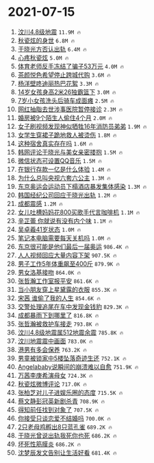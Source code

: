 # 2021-07-15

1. [汶川4.8级地震](https://s.weibo.com/weibo?q=%23%E6%B1%B6%E5%B7%9D4.8%E7%BA%A7%E5%9C%B0%E9%9C%87%23&Refer=top) `11.9M 🔥`
1. [秋瓷炫的身世](https://s.weibo.com/weibo?q=%23%E7%A7%8B%E7%93%B7%E7%82%AB%E7%9A%84%E8%BA%AB%E4%B8%96%23&Refer=top) `6.8M 🔥`
1. [于晓光方否认出轨](https://s.weibo.com/weibo?q=%23%E4%BA%8E%E6%99%93%E5%85%89%E6%96%B9%E5%90%A6%E8%AE%A4%E5%87%BA%E8%BD%A8%23&Refer=top) `6.4M 🔥`
1. [心疼秋瓷炫](https://s.weibo.com/weibo?q=%23%E5%BF%83%E7%96%BC%E7%A7%8B%E7%93%B7%E7%82%AB%23&Refer=top) `5.0M 🔥`
1. [体育老师反手冻结了骗子53万元](https://s.weibo.com/weibo?q=%23%E4%BD%93%E8%82%B2%E8%80%81%E5%B8%88%E5%8F%8D%E6%89%8B%E5%86%BB%E7%BB%93%E4%BA%86%E9%AA%97%E5%AD%9053%E4%B8%87%E5%85%83%23&Refer=top) `4.0M 🔥`
1. [茶颜悦色希望停止跨城代购](https://s.weibo.com/weibo?q=%23%E8%8C%B6%E9%A2%9C%E6%82%A6%E8%89%B2%E5%B8%8C%E6%9C%9B%E5%81%9C%E6%AD%A2%E8%B7%A8%E5%9F%8E%E4%BB%A3%E8%B4%AD%23&Refer=top) `3.6M 🔥`
1. [杨洋壁咚迪丽热巴花絮](https://s.weibo.com/weibo?q=%23%E6%9D%A8%E6%B4%8B%E5%A3%81%E5%92%9A%E8%BF%AA%E4%B8%BD%E7%83%AD%E5%B7%B4%E8%8A%B1%E7%B5%AE%23&Refer=top) `3.3M 🔥`
1. [14岁女孩身高2米26独霸篮下](https://s.weibo.com/weibo?q=%2314%E5%B2%81%E5%A5%B3%E5%AD%A9%E8%BA%AB%E9%AB%982%E7%B1%B326%E7%8B%AC%E9%9C%B8%E7%AF%AE%E4%B8%8B%23&Refer=top) `3.0M 🔥`
1. [7岁小女孩洗头后骑车成面瘫](https://s.weibo.com/weibo?q=%237%E5%B2%81%E5%B0%8F%E5%A5%B3%E5%AD%A9%E6%B4%97%E5%A4%B4%E5%90%8E%E9%AA%91%E8%BD%A6%E6%88%90%E9%9D%A2%E7%98%AB%23&Refer=top) `2.5M 🔥`
1. [网红抽脂去世涉事医院暂停接诊](https://s.weibo.com/weibo?q=%23%E7%BD%91%E7%BA%A2%E6%8A%BD%E8%84%82%E5%8E%BB%E4%B8%96%E6%B6%89%E4%BA%8B%E5%8C%BB%E9%99%A2%E6%9A%82%E5%81%9C%E6%8E%A5%E8%AF%8A%23&Refer=top) `2.3M 🔥`
1. [婚房被9个陌生人偷住4个月](https://s.weibo.com/weibo?q=%23%E5%A9%9A%E6%88%BF%E8%A2%AB9%E4%B8%AA%E9%99%8C%E7%94%9F%E4%BA%BA%E5%81%B7%E4%BD%8F4%E4%B8%AA%E6%9C%88%23&Refer=top) `2.0M 🔥`
1. [女子刷视频发现神似牺牲16年消防员弟弟](https://s.weibo.com/weibo?q=%E5%A5%B3%E5%AD%90%E5%88%B7%E8%A7%86%E9%A2%91%E5%8F%91%E7%8E%B0%E7%A5%9E%E4%BC%BC%E7%89%BA%E7%89%B216%E5%B9%B4%E6%B6%88%E9%98%B2%E5%91%98%E5%BC%9F%E5%BC%9F&Refer=top) `1.9M 🔥`
1. [女学生穿裙子跪地救人被烫伤](https://s.weibo.com/weibo?q=%23%E5%A5%B3%E5%AD%A6%E7%94%9F%E7%A9%BF%E8%A3%99%E5%AD%90%E8%B7%AA%E5%9C%B0%E6%95%91%E4%BA%BA%E8%A2%AB%E7%83%AB%E4%BC%A4%23&Refer=top) `1.8M 🔥`
1. [这种宿舍真实存在吗](https://s.weibo.com/weibo?q=%23%E8%BF%99%E7%A7%8D%E5%AE%BF%E8%88%8D%E7%9C%9F%E5%AE%9E%E5%AD%98%E5%9C%A8%E5%90%97%23&Refer=top) `1.6M 🔥`
1. [韩网评论于晓光与美女亲密搂抱](https://s.weibo.com/weibo?q=%23%E9%9F%A9%E7%BD%91%E8%AF%84%E8%AE%BA%E4%BA%8E%E6%99%93%E5%85%89%E4%B8%8E%E7%BE%8E%E5%A5%B3%E4%BA%B2%E5%AF%86%E6%90%82%E6%8A%B1%23&Refer=top) `1.5M 🔥`
1. [微信状态可设置QQ音乐](https://s.weibo.com/weibo?q=%23%E5%BE%AE%E4%BF%A1%E7%8A%B6%E6%80%81%E5%8F%AF%E8%AE%BE%E7%BD%AEQQ%E9%9F%B3%E4%B9%90%23&Refer=top) `1.5M 🔥`
1. [在银行存款一亿是什么体验](https://s.weibo.com/weibo?q=%23%E5%9C%A8%E9%93%B6%E8%A1%8C%E5%AD%98%E6%AC%BE%E4%B8%80%E4%BA%BF%E6%98%AF%E4%BB%80%E4%B9%88%E4%BD%93%E9%AA%8C%23&Refer=top) `1.4M 🔥`
1. [为什么总叫央视六套六公主](https://s.weibo.com/weibo?q=%23%E4%B8%BA%E4%BB%80%E4%B9%88%E6%80%BB%E5%8F%AB%E5%A4%AE%E8%A7%86%E5%85%AD%E5%A5%97%E5%85%AD%E5%85%AC%E4%B8%BB%23&Refer=top) `1.3M 🔥`
1. [东京奥运会运动员下榻酒店暴发集体感染](https://s.weibo.com/weibo?q=%23%E4%B8%9C%E4%BA%AC%E5%A5%A5%E8%BF%90%E4%BC%9A%E8%BF%90%E5%8A%A8%E5%91%98%E4%B8%8B%E6%A6%BB%E9%85%92%E5%BA%97%E6%9A%B4%E5%8F%91%E9%9B%86%E4%BD%93%E6%84%9F%E6%9F%93%23&Refer=top) `1.3M 🔥`
1. [韩国经纪公司回应于晓光出轨](https://s.weibo.com/weibo?q=%23%E9%9F%A9%E5%9B%BD%E7%BB%8F%E7%BA%AA%E5%85%AC%E5%8F%B8%E5%9B%9E%E5%BA%94%E4%BA%8E%E6%99%93%E5%85%89%E5%87%BA%E8%BD%A8%23&Refer=top) `1.2M 🔥`
1. [成都震感](https://s.weibo.com/weibo?q=%E6%88%90%E9%83%BD%E9%9C%87%E6%84%9F&Refer=top) `1.2M 🔥`
1. [女儿吐槽妈妈花800买歌手代言咖啡机](https://s.weibo.com/weibo?q=%23%E5%A5%B3%E5%84%BF%E5%90%90%E6%A7%BD%E5%A6%88%E5%A6%88%E8%8A%B1800%E4%B9%B0%E6%AD%8C%E6%89%8B%E4%BB%A3%E8%A8%80%E5%92%96%E5%95%A1%E6%9C%BA%23&Refer=top) `1.1M 🔥`
1. [辛芷蕾 你就说有没有内个味](https://s.weibo.com/weibo?q=%E8%BE%9B%E8%8A%B7%E8%95%BE%20%E4%BD%A0%E5%B0%B1%E8%AF%B4%E6%9C%89%E6%B2%A1%E6%9C%89%E5%86%85%E4%B8%AA%E5%91%B3&Refer=top) `1.1M 🔥`
1. [吴卓羲41岁状态](https://s.weibo.com/weibo?q=%23%E5%90%B4%E5%8D%93%E7%BE%B241%E5%B2%81%E7%8A%B6%E6%80%81%23&Refer=top) `1.0M 🔥`
1. [笔记本电脑需要每天关机吗](https://s.weibo.com/weibo?q=%23%E7%AC%94%E8%AE%B0%E6%9C%AC%E7%94%B5%E8%84%91%E9%9C%80%E8%A6%81%E6%AF%8F%E5%A4%A9%E5%85%B3%E6%9C%BA%E5%90%97%23&Refer=top) `1.0M 🔥`
1. [东京很可能是他们最后一届奥运](https://s.weibo.com/weibo?q=%23%E4%B8%9C%E4%BA%AC%E5%BE%88%E5%8F%AF%E8%83%BD%E6%98%AF%E4%BB%96%E4%BB%AC%E6%9C%80%E5%90%8E%E4%B8%80%E5%B1%8A%E5%A5%A5%E8%BF%90%23&Refer=top) `986.4K 🔥`
1. [人人视频回应大量内容下架](https://s.weibo.com/weibo?q=%23%E4%BA%BA%E4%BA%BA%E8%A7%86%E9%A2%91%E5%9B%9E%E5%BA%94%E5%A4%A7%E9%87%8F%E5%86%85%E5%AE%B9%E4%B8%8B%E6%9E%B6%23&Refer=top) `907.5K 🔥`
1. [男子工作5年体重飙至400斤](https://s.weibo.com/weibo?q=%23%E7%94%B7%E5%AD%90%E5%B7%A5%E4%BD%9C5%E5%B9%B4%E4%BD%93%E9%87%8D%E9%A3%99%E8%87%B3400%E6%96%A4%23&Refer=top) `879.9K 🔥`
1. [男女洛基接吻](https://s.weibo.com/weibo?q=%23%E7%94%B7%E5%A5%B3%E6%B4%9B%E5%9F%BA%E6%8E%A5%E5%90%BB%23&Refer=top) `864.0K 🔥`
1. [张哲瀚工作室报平安](https://s.weibo.com/weibo?q=%23%E5%BC%A0%E5%93%B2%E7%80%9A%E5%B7%A5%E4%BD%9C%E5%AE%A4%E6%8A%A5%E5%B9%B3%E5%AE%89%23&Refer=top) `861.6K 🔥`
1. [当小朋友穿上星黛露的衣服](https://s.weibo.com/weibo?q=%23%E5%BD%93%E5%B0%8F%E6%9C%8B%E5%8F%8B%E7%A9%BF%E4%B8%8A%E6%98%9F%E9%BB%9B%E9%9C%B2%E7%9A%84%E8%A1%A3%E6%9C%8D%23&Refer=top) `855.3K 🔥`
1. [宋茜 谁偷了我的人生](https://s.weibo.com/weibo?q=%E5%AE%8B%E8%8C%9C%20%E8%B0%81%E5%81%B7%E4%BA%86%E6%88%91%E7%9A%84%E4%BA%BA%E7%94%9F&Refer=top) `854.6K 🔥`
1. [交警处理追尾在车中发现金钱豹](https://s.weibo.com/weibo?q=%23%E4%BA%A4%E8%AD%A6%E5%A4%84%E7%90%86%E8%BF%BD%E5%B0%BE%E5%9C%A8%E8%BD%A6%E4%B8%AD%E5%8F%91%E7%8E%B0%E9%87%91%E9%92%B1%E8%B1%B9%23&Refer=top) `829.3K 🔥`
1. [成都暴雨下到哪里了](https://s.weibo.com/weibo?q=%23%E6%88%90%E9%83%BD%E6%9A%B4%E9%9B%A8%E4%B8%8B%E5%88%B0%E5%93%AA%E9%87%8C%E4%BA%86%23&Refer=top) `816.8K 🔥`
1. [张哲瀚被救护车接走](https://s.weibo.com/weibo?q=%23%E5%BC%A0%E5%93%B2%E7%80%9A%E8%A2%AB%E6%95%91%E6%8A%A4%E8%BD%A6%E6%8E%A5%E8%B5%B0%23&Refer=top) `793.8K 🔥`
1. [汶川4.8级地震属512地震余震](https://s.weibo.com/weibo?q=%23%E6%B1%B6%E5%B7%9D4.8%E7%BA%A7%E5%9C%B0%E9%9C%87%E5%B1%9E512%E5%9C%B0%E9%9C%87%E4%BD%99%E9%9C%87%23&Refer=top) `785.8K 🔥`
1. [汶川地震震中画面](https://s.weibo.com/weibo?q=%23%E6%B1%B6%E5%B7%9D%E5%9C%B0%E9%9C%87%E9%9C%87%E4%B8%AD%E7%94%BB%E9%9D%A2%23&Refer=top) `783.0K 🔥`
1. [港男有多会保养](https://s.weibo.com/weibo?q=%23%E6%B8%AF%E7%94%B7%E6%9C%89%E5%A4%9A%E4%BC%9A%E4%BF%9D%E5%85%BB%23&Refer=top) `763.2K 🔥`
1. [男童被锁家中5楼坠落奇迹生还](https://s.weibo.com/weibo?q=%23%E7%94%B7%E7%AB%A5%E8%A2%AB%E9%94%81%E5%AE%B6%E4%B8%AD5%E6%A5%BC%E5%9D%A0%E8%90%BD%E5%A5%87%E8%BF%B9%E7%94%9F%E8%BF%98%23&Refer=top) `752.1K 🔥`
1. [Angelababy说瞬间的崩溃难以自愈](https://s.weibo.com/weibo?q=%23Angelababy%E8%AF%B4%E7%9E%AC%E9%97%B4%E7%9A%84%E5%B4%A9%E6%BA%83%E9%9A%BE%E4%BB%A5%E8%87%AA%E6%84%88%23&Refer=top) `751.9K 🔥`
1. [万茜李庚希演母女](https://s.weibo.com/weibo?q=%23%E4%B8%87%E8%8C%9C%E6%9D%8E%E5%BA%9A%E5%B8%8C%E6%BC%94%E6%AF%8D%E5%A5%B3%23&Refer=top) `724.3K 🔥`
1. [秋瓷炫微博评论](https://s.weibo.com/weibo?q=%23%E7%A7%8B%E7%93%B7%E7%82%AB%E5%BE%AE%E5%8D%9A%E8%AF%84%E8%AE%BA%23&Refer=top) `717.0K 🔥`
1. [张柏芝对儿子进娱乐圈的态度](https://s.weibo.com/weibo?q=%23%E5%BC%A0%E6%9F%8F%E8%8A%9D%E5%AF%B9%E5%84%BF%E5%AD%90%E8%BF%9B%E5%A8%B1%E4%B9%90%E5%9C%88%E7%9A%84%E6%80%81%E5%BA%A6%23&Refer=top) `715.5K 🔥`
1. [蔡文静彭冠英新剧杀青](https://s.weibo.com/weibo?q=%23%E8%94%A1%E6%96%87%E9%9D%99%E5%BD%AD%E5%86%A0%E8%8B%B1%E6%96%B0%E5%89%A7%E6%9D%80%E9%9D%92%23&Refer=top) `708.9K 🔥`
1. [得知前任找到对象了](https://s.weibo.com/weibo?q=%23%E5%BE%97%E7%9F%A5%E5%89%8D%E4%BB%BB%E6%89%BE%E5%88%B0%E5%AF%B9%E8%B1%A1%E4%BA%86%23&Refer=top) `707.5K 🔥`
1. [你接受只谈恋爱不结婚吗](https://s.weibo.com/weibo?q=%23%E4%BD%A0%E6%8E%A5%E5%8F%97%E5%8F%AA%E8%B0%88%E6%81%8B%E7%88%B1%E4%B8%8D%E7%BB%93%E5%A9%9A%E5%90%97%23&Refer=top) `700.0K 🔥`
1. [2只老母鸡孵出8只蓝孔雀](https://s.weibo.com/weibo?q=%232%E5%8F%AA%E8%80%81%E6%AF%8D%E9%B8%A1%E5%AD%B5%E5%87%BA8%E5%8F%AA%E8%93%9D%E5%AD%94%E9%9B%80%23&Refer=top) `689.2K 🔥`
1. [于晓光曾说出轨我死你也死](https://s.weibo.com/weibo?q=%23%E4%BA%8E%E6%99%93%E5%85%89%E6%9B%BE%E8%AF%B4%E5%87%BA%E8%BD%A8%E6%88%91%E6%AD%BB%E4%BD%A0%E4%B9%9F%E6%AD%BB%23&Refer=top) `686.2K 🔥`
1. [坏死性筋膜炎](https://s.weibo.com/weibo?q=%E5%9D%8F%E6%AD%BB%E6%80%A7%E7%AD%8B%E8%86%9C%E7%82%8E&Refer=top) `686.2K 🔥`
1. [沈梦辰发文告别让生活好看](https://s.weibo.com/weibo?q=%23%E6%B2%88%E6%A2%A6%E8%BE%B0%E5%8F%91%E6%96%87%E5%91%8A%E5%88%AB%E8%AE%A9%E7%94%9F%E6%B4%BB%E5%A5%BD%E7%9C%8B%23&Refer=top) `681.4K 🔥`
